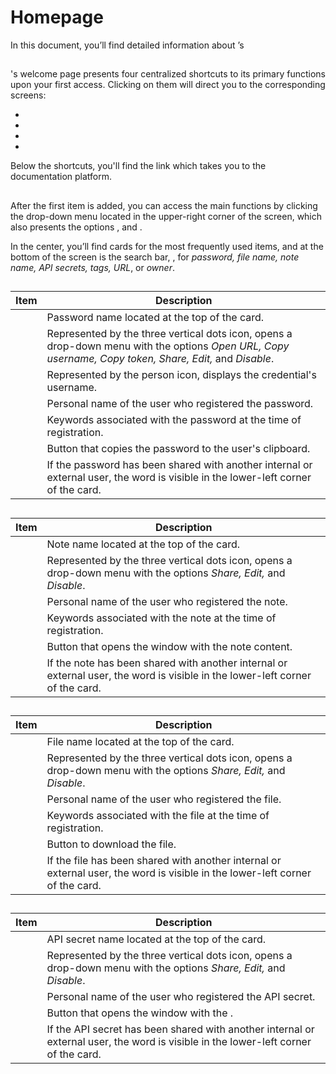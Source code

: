 # Homepage 

In this document, you’ll find detailed information about ’s  

## 

's welcome page presents four centralized shortcuts to its primary functions upon your first access. Clicking on them will direct you to the corresponding screens:

*   
*   
*   
* 


Below the shortcuts, you'll find the link  which takes you to the documentation platform.

## 

After the first item is added, you can access the main functions by clicking the drop-down menu  located in the upper-right corner of the screen, which also presents the options , and . 

In the center, you’ll find cards for the most frequently used items, and at the bottom of the screen is the search bar, , for *password, file name, note name, API secrets, tags, URL*, or *owner*.

## 

| Item | Description |
| ----- | ----- |
|  | Password name located at the top of the card. |
|  | Represented by the three vertical dots icon, opens a drop-down menu with the options *Open URL, Copy username, Copy token, Share, Edit,* and *Disable*. |
|  | Represented by the person icon, displays the credential's username. |
|  | Personal name of the user who registered the password. |
|  | Keywords associated with the password at the time of registration. |
|  | Button that copies the password to the user's clipboard. |
|  | If the password has been shared with another internal or external user, the word  is visible in the lower-left corner of the card. |

## 

| Item | Description |
| ----- | ----- |
|  | Note name located at the top of the card. |
|  | Represented by the three vertical dots icon, opens a drop-down menu with the options *Share, Edit,* and *Disable*. |
|  | Personal name of the user who registered the note. |
|  | Keywords associated with the note at the time of registration. |
|  | Button that opens the  window with the note content. |
|   | If the note has been shared with another internal or external user, the word  is visible in the lower-left corner of the card. |

## 

| Item | Description |
| ----- | ----- |
|  | File name located at the top of the card. |
|  | Represented by the three vertical dots icon, opens a drop-down menu with the options *Share, Edit,* and *Disable*. |
|  | Personal name of the user who registered the file. |
|  | Keywords associated with the file at the time of registration. |
|  | Button to download the file. |
|   | If the file has been shared with another internal or external user, the word  is visible in the lower-left corner of the card. |

## 

| Item | Description |
| ----- | ----- |
|  | API secret name located at the top of the card. |
|  | Represented by the three vertical dots icon, opens a drop-down menu with the options *Share, Edit,* and *Disable*. |
|  | Personal name of the user who registered the API secret. |
|  | Button that opens the  window with the . |
|   | If the API secret has been shared with another internal or external user, the word  is visible in the lower-left corner of the card. |